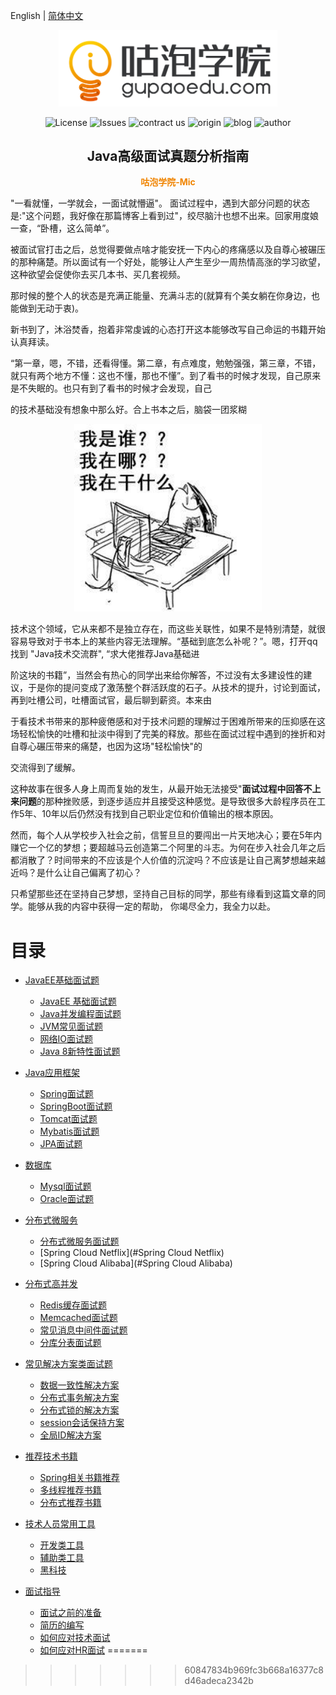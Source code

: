English | [简体中文](#)

<p align="center"><img width="350" src="README.assets/1566299350462.png"></p>

<p align="center"><img src="https://img.shields.io/apm/l/vim-mode"; alt="License">&nbsp;<img src="https://img.shields.io/bitbucket/issues-raw/2227324689/ToBeBetter" alt="Issues">&nbsp;<img src="https://img.shields.io/badge/contract%20us-%E5%AE%98%E7%BD%91-brightgreen"; alt="contract us">&nbsp;<img src="https://img.shields.io/badge/origin-%E5%92%95%E6%B3%A1%E5%AD%A6%E9%99%A2-yellowgreen" alt="origin">&nbsp;<img src="https://img.shields.io/badge/blog-%E5%8D%9A%E5%AE%A2-orange" alt="blog">&nbsp;<img src="https://img.shields.io/badge/author-Mic-blue" alt="author"></p>
<h2 align="center">Java高级面试真题分析指南</h2>
<p align="center" style="color:rgb(240,132,0)"><b>咕泡学院-Mic</b></p>

"一看就懂，一学就会，一面试就懵逼"。 面试过程中，遇到大部分问题的状态是:"这个问题，我好像在那篇博客上看到过"，绞尽脑汁也想不出来。回家用度娘一查，“卧槽，这么简单”。

被面试官打击之后，总觉得要做点啥才能安抚一下内心的疼痛感以及自尊心被碾压的那种痛楚。所以面试有一个好处，能够让人产生至少一周热情高涨的学习欲望，这种欲望会促使你去买几本书、买几套视频。

那时候的整个人的状态是充满正能量、充满斗志的(就算有个美女躺在你身边，也能做到无动于衷)。

新书到了，沐浴焚香，抱着非常虔诚的心态打开这本能够改写自己命运的书籍开始认真拜读。

“第一章，嗯，不错，还看得懂。第二章，有点难度，勉勉强强，第三章，不错，就只有两个地方不懂：这也不懂，那也不懂”。到了看书的时候才发现，自己原来是不失眠的。也只有到了看书的时候才会发现，自己

的技术基础没有想象中那么好。合上书本之后，脑袋一团浆糊

<p align="center"><img width="300" src="README.assets/timg.jpg"></p>



技术这个领域，它从来都不是独立存在，而这些关联性，如果不是特别清楚，就很容易导致对于书本上的某些内容无法理解。“基础到底怎么补呢？”。嗯，打开qq找到 "Java技术交流群",  “求大佬推荐Java基础进

阶这块的书籍”，当然会有热心的同学出来给你解答，不过没有太多建设性的建议，于是你的提问变成了激荡整个群活跃度的石子。从技术的提升，讨论到面试，再到吐槽公司，吐槽面试官，最后聊到薪资。本来由

于看技术书带来的那种疲倦感和对于技术问题的理解过于困难所带来的压抑感在这场轻松愉快的吐槽和扯淡中得到了完美的释放。那些在面试过程中遇到的挫折和对自尊心碾压带来的痛楚，也因为这场"轻松愉快"的

交流得到了缓解。

这种故事在很多人身上周而复始的发生，从最开始无法接受"**面试过程中回答不上来问题**的那种挫败感，到逐步适应并且接受这种感觉。是导致很多大龄程序员在工作5年、10年以后仍然没有找到自己职业定位和价值输出的根本原因。

然而，每个人从学校步入社会之前，信誓旦旦的要闯出一片天地决心；要在5年内赚它一个亿的梦想；要超越马云创造第二个阿里的斗志。为何在步入社会几年之后都消散了？时间带来的不应该是个人价值的沉淀吗？不应该是让自己离梦想越来越近吗？是什么让自己偏离了初心？

只希望那些还在坚持自己梦想，坚持自己目标的同学，那些有缘看到这篇文章的同学。能够从我的内容中获得一定的帮助， 你竭尽全力，我全力以赴。




# 目录

- [JavaEE基础面试题](#java)
    - [JavaEE 基础面试题](#基础)
    - [Java并发编程面试题](#并发)
    - [JVM常见面试题](#jvm)
    - [网络IO面试题](#io)
    - [Java 8新特性面试题](#java-8)
    
- [Java应用框架](#java)
    - [Spring面试题](#Spring面试题)
    - [SpringBoot面试题](#SpringBoot面试题)
    - [Tomcat面试题](#Tomcat面试题)
    - [Mybatis面试题](#java-8)
    - [JPA面试题](#JPA面试题)

- [数据库](#java)
    - [Mysql面试题](#Mysql面试题)
    - [Oracle面试题](#Oracle面试题)
    
- [分布式微服务](#分布式微服务)
    - [分布式微服务面试题](#基础)
    - [Spring Cloud Netflix](#Spring Cloud Netflix)
    - [Spring Cloud Alibaba](#Spring Cloud Alibaba)

- [分布式高并发](#分布式高并发)
    - [Redis缓存面试题](#Redis缓存)
    - [Memcached面试题](#Memcached面试题)
    - [常见消息中间件面试题](#常见消息中间件面试题)
    - [分库分表面试题](#分库分表面试题)
- [常见解决方案类面试题](#常见解决方案类面试题)
    - [数据一致性解决方案](#数据一致性解决方案)
    - [分布式事务解决方案](#分布式事务解决方案)
    - [分布式锁的解决方案](#分布式锁的解决方案)
    - [session会话保持方案](#session会话保持方案)
    - [全局ID解决方案](#全局ID解决方案)
- [推荐技术书籍](#推荐技术书籍)
    - [Spring相关书籍推荐](#Spring类书籍推荐)
    - [多线程推荐书籍](#多线程推荐书籍)
    - [分布式推荐书籍](#分布式推荐书籍)
- [技术人员常用工具](#技术人员常用工具)
    - [开发类工具](#开发类工具)
    - [辅助类工具](#辅助类工具)
    - [黑科技](#黑科技)
- [面试指导](#面试指导)
    - [面试之前的准备](#面试前的准备)
    - [简历的编写](#简历的编写)
    - [如何应对技术面试](#如何应对技术面试)
    - [如何应对HR面试](如何应对HR面试)
=======

>>>>>>> 60847834b969fc3b668a16377c8d46adeca2342b
